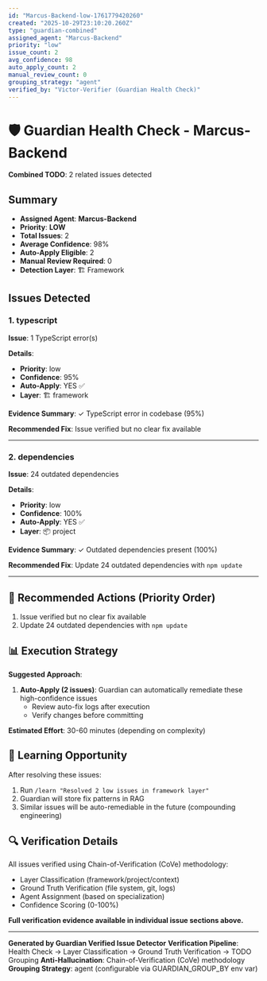 ```yaml
---
id: "Marcus-Backend-low-1761779420260"
created: "2025-10-29T23:10:20.260Z"
type: "guardian-combined"
assigned_agent: "Marcus-Backend"
priority: "low"
issue_count: 2
avg_confidence: 98
auto_apply_count: 2
manual_review_count: 0
grouping_strategy: "agent"
verified_by: "Victor-Verifier (Guardian Health Check)"
---
```


# 🛡️ Guardian Health Check - Marcus-Backend

**Combined TODO**: 2 related issues detected

## Summary

- **Assigned Agent**: **Marcus-Backend**
- **Priority**: **LOW**
- **Total Issues**: 2
- **Average Confidence**: 98%
- **Auto-Apply Eligible**: 2
- **Manual Review Required**: 0
- **Detection Layer**: 🏗️ Framework

## Issues Detected

### 1. typescript

**Issue**: 1 TypeScript error(s)

**Details**:
- **Priority**: low
- **Confidence**: 95%
- **Auto-Apply**: YES ✅
- **Layer**: 🏗️ framework

**Evidence Summary**: ✓ TypeScript error in codebase (95%)

**Recommended Fix**: Issue verified but no clear fix available

---

### 2. dependencies

**Issue**: 24 outdated dependencies

**Details**:
- **Priority**: low
- **Confidence**: 100%
- **Auto-Apply**: YES ✅
- **Layer**: 📦 project

**Evidence Summary**: ✓ Outdated dependencies present (100%)

**Recommended Fix**: Update 24 outdated dependencies with `npm update`

---

## 🎯 Recommended Actions (Priority Order)

1. Issue verified but no clear fix available
2. Update 24 outdated dependencies with `npm update`

## 📊 Execution Strategy

**Suggested Approach**:

1. **Auto-Apply (2 issues)**: Guardian can automatically remediate these high-confidence issues
   - Review auto-fix logs after execution
   - Verify changes before committing


**Estimated Effort**: 30-60 minutes (depending on complexity)

## 🧠 Learning Opportunity

After resolving these issues:
1. Run `/learn "Resolved 2 low issues in framework layer"`
2. Guardian will store fix patterns in RAG
3. Similar issues will be auto-remediable in the future (compounding engineering)

## 🔍 Verification Details

All issues verified using Chain-of-Verification (CoVe) methodology:
- Layer Classification (framework/project/context)
- Ground Truth Verification (file system, git, logs)
- Agent Assignment (based on specialization)
- Confidence Scoring (0-100%)

**Full verification evidence available in individual issue sections above.**

---

**Generated by Guardian Verified Issue Detector**
**Verification Pipeline**: Health Check → Layer Classification → Ground Truth Verification → TODO Grouping
**Anti-Hallucination**: Chain-of-Verification (CoVe) methodology
**Grouping Strategy**: agent (configurable via GUARDIAN_GROUP_BY env var)
